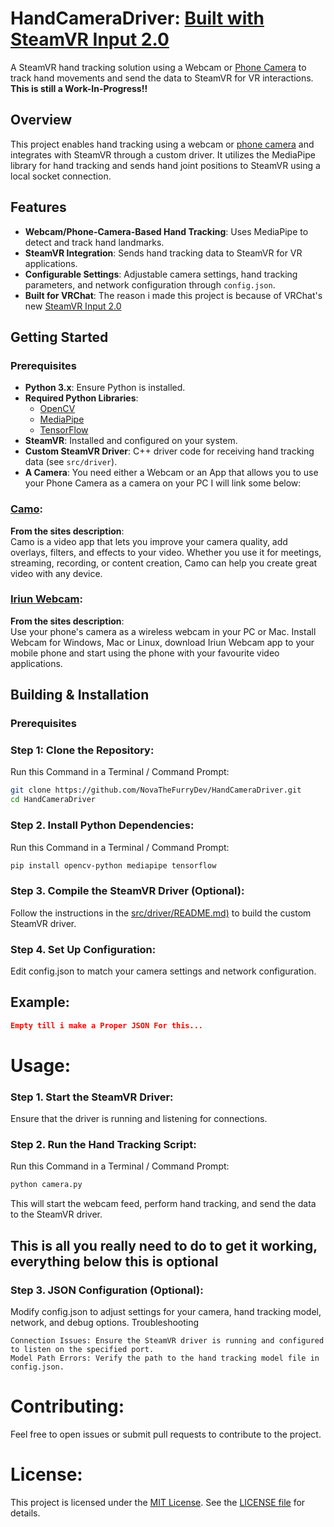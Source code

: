 # HandCameraDriver: [Built with SteamVR Input 2.0](https://docs.vrchat.com/docs/steamvr-input-20#hand-tracking)

A SteamVR hand tracking solution using a Webcam or [Phone Camera](https://reincubate.com/camo/) to track hand movements and send the data to SteamVR for VR interactions.  
**This is still a Work-In-Progress!!**

## Overview

This project enables hand tracking using a webcam or [phone camera](https://reincubate.com/camo/) and integrates with SteamVR through a custom driver. It utilizes the MediaPipe library for hand tracking and sends hand joint positions to SteamVR using a local socket connection.

## Features

- **Webcam/Phone-Camera-Based Hand Tracking**: Uses MediaPipe to detect and track hand landmarks.
- **SteamVR Integration**: Sends hand tracking data to SteamVR for VR applications.
- **Configurable Settings**: Adjustable camera settings, hand tracking parameters, and network configuration through `config.json`.
- **Built for VRChat**: The reason i made this project is because of VRChat's new [SteamVR Input 2.0](https://docs.vrchat.com/docs/steamvr-input-20#hand-tracking)

## Getting Started

### Prerequisites

- **Python 3.x**: Ensure Python is installed.
- **Required Python Libraries**:
  - [OpenCV](https://pypi.org/project/opencv-python/)
  - [MediaPipe](https://pypi.org/project/mediapipe/)
  - [TensorFlow](https://pypi.org/project/tensorflow/)
- **SteamVR**: Installed and configured on your system.
- **Custom SteamVR Driver**: C++ driver code for receiving hand tracking data (see `src/driver`).
- **A Camera**: You need either a Webcam or an App that allows you to use your Phone Camera as a camera on your PC I will link some below:
### [Camo](https://reincubate.com/camo/):
**From the sites description**:  
Camo is a video app that lets you improve your camera quality, add overlays, filters, and effects to your video. Whether you use it for meetings, streaming, recording, or content creation, Camo can help you create great video with any device.  
### [Iriun Webcam](https://iriun.com/):
**From the sites description**:  
Use your phone's camera as a wireless webcam in your PC or Mac.
Install Webcam for Windows, Mac or Linux, download Iriun Webcam app to your mobile phone and start using the phone with your favourite video applications.

## Building & Installation
### Prerequisites

### Step 1: Clone the Repository:
Run this Command in a Terminal / Command Prompt:
   ```bash
   git clone https://github.com/NovaTheFurryDev/HandCameraDriver.git
   cd HandCameraDriver
   ```
### Step 2. Install Python Dependencies:
Run this Command in a Terminal / Command Prompt:
```bash
pip install opencv-python mediapipe tensorflow
```
### Step 3. Compile the SteamVR Driver (Optional):
Follow the instructions in the [src/driver/README.md)](https://github.com/NovaTheFurryDev/HandCameraDriver/blob/main/SteamVR%20Driver/src/README.md) to build the custom SteamVR driver.

### Step 4. Set Up Configuration:
 Edit config.json to match your camera settings and network configuration.  
## Example:
```json
Empty till i make a Proper JSON For this...
```

# Usage:
### Step 1. Start the SteamVR Driver:
 Ensure that the driver is running and listening for connections.
### Step 2. Run the Hand Tracking Script:
Run this Command in a Terminal / Command Prompt:
```bash
python camera.py
```
This will start the webcam feed, perform hand tracking, and send the data to the SteamVR driver.
## This is all you really need to do to get it working, everything below this is optional
### Step 3. JSON Configuration (Optional):

Modify config.json to adjust settings for your camera, hand tracking model, network, and debug options.
Troubleshooting

    Connection Issues: Ensure the SteamVR driver is running and configured to listen on the specified port.
    Model Path Errors: Verify the path to the hand tracking model file in config.json.


# Contributing:

Feel free to open issues or submit pull requests to contribute to the project.

# License:

This project is licensed under the [MIT License](https://github.com/aws/mit-0). See the [LICENSE file](https://github.com/NovaTheFurryDev/HandCameraDriver/blob/main/LICENSE) for details.
